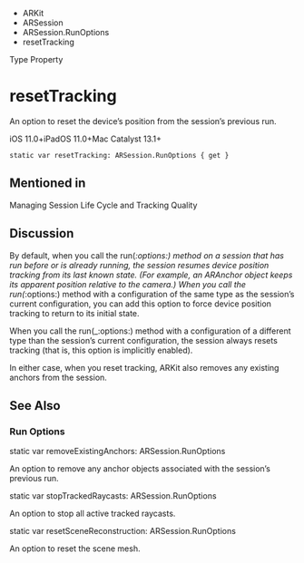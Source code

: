 

- ARKit
- ARSession
- ARSession.RunOptions
-  resetTracking 

Type Property

# resetTracking

An option to reset the device’s position from the session’s previous run.

iOS 11.0+iPadOS 11.0+Mac Catalyst 13.1+

``` source
static var resetTracking: ARSession.RunOptions { get }
```

## Mentioned in 

Managing Session Life Cycle and Tracking Quality

## Discussion

By default, when you call the run(_:options:) method on a session that has run before or is already running, the session resumes device position tracking from its last known state. (For example, an ARAnchor object keeps its apparent position relative to the camera.) When you call the run(_:options:) method with a configuration of the same type as the session’s current configuration, you can add this option to force device position tracking to return to its initial state.

When you call the run(_:options:) method with a configuration of a different type than the session’s current configuration, the session always resets tracking (that is, this option is implicitly enabled).

In either case, when you reset tracking, ARKit also removes any existing anchors from the session.

## See Also

### Run Options

static var removeExistingAnchors: ARSession.RunOptions

An option to remove any anchor objects associated with the session’s previous run.

static var stopTrackedRaycasts: ARSession.RunOptions

An option to stop all active tracked raycasts.

static var resetSceneReconstruction: ARSession.RunOptions

An option to reset the scene mesh.

